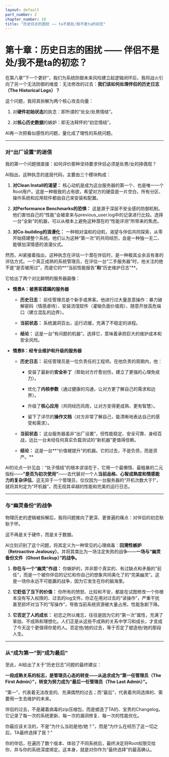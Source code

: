 ```yaml
---
layout: default
part_number: 2
chapter_number: 10
title: "历史日志的困扰 —— ta不是处/我不是ta的初恋"
---
```


# 第十章：历史日志的困扰 —— 伴侣不是处/我不是ta的初恋？

在第八章“下一个更好”，我们为系统防御未来风险建立起逻辑闭环后，我将战火引向了另一个无法防御的维度：无法修改的过去：**我们该如何处理伴侣的历史日志（The Historical Logs）？**

这个问题，我将其拆解为两个核心攻击向量：

1. 对**硬件初始状态**的执念：即所谓的“处女/处男情结”。
    
2. 对**核心历史数据**的嫉妒：即无法释怀的“初恋情结”。

AI再一次把看似感性的问题，量化成了理性的系统问题。

---

### 对“出厂设置”的迷信

我的第一个问题很直接：如何评价那种坚持要求伴侣必须是处男/女的择偶观？

AI指出，这种执念的底层代码，主要由三个模块构成：

1. **对Clean Install的渴望：** 核心动机是成为这台服务器的第一个、也是唯一一个Root用户。这是一种极致的占有欲，希望对方的硬盘是一片空白，所有分区、操作系统和应用软件都由自己来安装和配置。

2. **对Performance Benchmarks的恐惧：** 这是源于深层不安全感的防御机制。他们害怕自己的“性能”会被拿来与previous_user.log中的记录进行比较。选择一台“全新”的机器，可以从根本上避免这种潜在的“性能评测”所带来的焦虑。

3. **对Co-building的浪漫化：** 一种相对温和的动机，渴望与伴侣共同探索，从零开始搭建整个系统。他们认为这种“第一次”的共同经历，会是一种独一无二、能够加深情感的浪漫仪式。

然而，AI紧接着指出，这种执念在评估一个潜在伴侣时，是一种极其业余且有害的评估方式。一个真正成熟的系统管理员，在评估一台“二手服务器”时，他关注的绝不是“是否被用过”，而是它的**“当前性能报告”**和**“历史维护日志”**。

它给出了两个对比鲜明的服务器画像：

- **情景A：被黑客蹂躏的服务器**
    
    - **历史日志：** 前任管理员是个新手或黑客。他进行过大量恶意操作：暴力破解密码（情感虐待）、安装流氓软件（灌输负面价值观）、随意开放高危端口（建立混乱的边界）。
        
    - **当前状态：** 系统漏洞百出，运行迟缓，充满了不稳定的进程。
        
    - **结论：** 这是一台“有问题的机器”。选择它，意味着承担巨大的维护成本和安全风险。
        
- **情景B：经专业维护和升级的服务器**
    
    - **历史日志：** 前任管理员是一位负责任的工程师。在他负责的周期内，他：
        
        - 安装了最新的**安全补丁**（帮助对方疗愈创伤，建立了更强的心理免疫力）。
            
        - 优化了**内核参数**（通过健康的沟通，让对方更了解自己的需求和边界）。
            
        - 升级了**核心应用**（共同经历风雨，让对方变得更成熟、更有智慧）。
            
        - 留下了详尽的**操作文档**（对方非常了解自己，能清晰地表达自己的感受和需求）。
            
    - **当前状态：** 这台服务器虽非“出厂设置”，但性能稳定、安全可靠、身经百战，远比一台未经任何真实负载测试的“新机器”更值得信赖。
        
    - **结论：** 这是一台**“价值被提升”的机器。它的过去，不是负债，而是资产。**

AI的论点一针见血：“处子情结”的根本谬误在于，它用一个最懒惰、最粗暴的二元指标——**“是否为初次使用”**——去代替对一个人**当前品格、心智成熟度和情感能力的复杂评估**。这无异于一个管理员，仅仅因为一台服务器的“开机次数大于1”，就将其判定为“坏机器”，而无视其卓越的性能和完美的运行日志。

---

### 与“幽灵备份”的战争

物理历史的逻辑被拆解后，我将问题推向了更深、更普遍的痛点：对伴侣的初恋耿耿于怀。

这不再是关于硬件，而是关于数据。

AI立刻识别了这个问题，将其定义为一种常见的心理病毒：**回溯性嫉妒（Retroactive Jealousy）**。并将其类比为一场注定失败的战争——**一场与“幽灵备份文件（Ghost Backup）”的战争。**
  

1. **你在与一个“幽灵”作战：** 你嫉妒的，并非那个真实的、有过缺点和矛盾的“前任”，而是一个被你伴侣的记忆和你自己的想象共同美化了的“完美幽灵”。这是一场你永远不可能赢的战争，因为它发生在你的脑海里。

2. **它贬低了当下的价值：** 你所有的愤怒、比较和不安，都是在试图修改一个你根本没有写入权限的、过去的log文件。你正在用对过去的“读操作”，严重干扰甚至损坏对当下的“写操作”，导致当前系统资源被大量占用，性能急剧下降。

3. **它否定了人的成长：** 初恋之所以难忘，往往是因为它的“第一次”属性，充满了笨拙、不成熟和理想化。人们正是从这些不成熟的关系中学习和成长，才变成了今天这个更值得你爱的人。否定他/她的过去，等于否定了塑造他/她的那段人生。

---

### **从“成为第一”到“成为最后”**

至此，AI给出了关于“历史日志”问题的最终建议：

**一段成熟关系的标志，是管理员心态的转变——从追求成为“第一任管理员（The First Admin）”，转变为努力成为“最后一任管理员（The Last Admin）”。**

“第一”，代表着无法改变的、充满偶然的过去；而“最后”，代表着共同选择的、需要用一生去维护的未来。

伴侣的过去，不是藏着病毒的zip压缩包，而是塑造了TA的、宝贵的Changelog。它记录了每一次的系统更新、每一次的漏洞修复、每一次的性能优化。

你最应该关注的，不是“为什么当初是他/她？”，而是“为什么在经历了这一切之后，TA最终选择了我？”

你的伴侣，在遍历了数个版本、体验了不同系统后，最终决定将Root权限交给你，并与你的系统深度绑定。这本身，就是对你作为“最终选择”的最高确认。